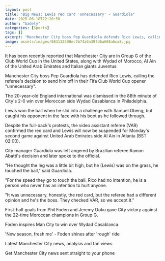 ```yaml
---
layout: post
title: "Big News: Lewis red card 'unnecessary' - Guardiola"
date: 2025-06-18T22:20:58
author: "badely"
categories: [Sports]
tags: []
excerpt: "Manchester City boss Pep Guardiola defends Rico Lewis, calling the referee's decision to send him off in their Club World Cup opener as 'unnecessary'."
image: assets/images/083132590ec7b74a0a39fd6a608a6ca8.jpg
---
```


It has been recently reported that Manchester City are in Group G of the Club World Cup in the United States, along with Wydad of Morocco, Al Ain of the United Arab Emirates and Italian giants Juventus

Manchester City boss Pep Guardiola has defended Rico Lewis, calling the referee's decision to send him off in their Fifa Club World Cup opener "unnecessary".

The 20-year-old England international was dismissed in the 88th minute of City's 2-0 win over Moroccan side Wydad Casablanca in Philadelphia.

Lewis won the ball when he slid into a challenge with Samuel Obeng, but caught his opponent in the face with his boot as he followed through.

Despite the full-back's protests, the video assistant referee (VAR) confirmed the red card and Lewis will now be suspended for Monday's second game against United Arab Emirates side Al Ain in Atlanta (BST 02:00).

City manager Guardiola was left angered by Brazilian referee Ramon Abatti's decision and later spoke to the official.

"He thought the leg was a little bit high, but he (Lewis) was on the grass, he touched the ball," said Guardiola.

"For the speed they go to touch the ball. Rico had no intention, he is a person who never has an intention to hurt anyone.

"It was unnecessary, honestly, the red card, but the referee had a different opinion and he's the boss. They checked VAR, so we accept it."

First-half goals from Phil Foden and Jeremy Doku gave City victory against the 22-time Moroccan champions in Group G.

Foden inspires Man City to win over Wydad Casablanca

'New season, fresh me' - Foden shines after 'rough' ride

Latest Manchester City news, analysis and fan views

Get Manchester City news sent straight to your phone

